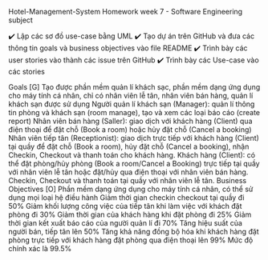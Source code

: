 Hotel-Management-System
Homework week 7 - Software Engineering subject

✔️ Lập các sơ đồ use-case bằng UML
✔️ Tạo dự án trên GitHub và đưa các thông tin goals và business objectives vào file README
✔️ Trình bày các user stories vào thành các issue trên GitHub
✔️ Trình bày các Use-case vào các stories

Goals [G]
Tạo được phần mềm quản lí khách sạc, phần mềm dạng ứng dụng cho máy tính cá nhân, chỉ có nhân viên lễ tân, nhân viên bán hàng, quản lí khách sạn được sử dụng
Người quản lí khách sạn (Manager): quản lí thông tin phòng và khách sạn (room manage), tạo và xem các loại báo cáo (create report)
Nhân viên bán hàng (Saller): giao dịch với khách hàng (Client) qua điện thoại để đặt chỗ (Book a room) hoặc hủy đặt chỗ (Cancel a booking)
Nhân viên tiếp tân (Receptionist): giao dịch trực tiếp với khách hàng (Client) tại quầy để đặt chỗ (Book a room), hủy đặt chỗ (Cancel a booking), nhận Checkin, Checkout và thanh toán cho khách hàng.
Khách hàng (Client): có thể đặt phòng/hủy phòng (Book a room/Cancel a Booking) trực tiếp tại quầy với nhân viên lễ tân hoặc đặt/hủy qua điện thoại với nhân viên bán hàng. Checkin, Checkout và thanh toán tại quầy với nhân viên lễ tân.
Business Objectives [O]
Phần mềm dạng ứng dụng cho máy tính cá nhân, có thể sử dụng mọi loại hệ điều hành
Giảm thời gian checkin checkout tại quầy đi 50%
Giảm khối lượng công việc của tiếp tân khi làm việc với khách đặt phòng đi 30%
Giảm thời gian của khách hàng khi đặt phòng đi 25%
Giảm thời gian kết xuất báo cáo của người quản lí đi 70%
Tăng hiệu suất của người bán, tiếp tân lên 50%
Tăng khả năng đồng bộ hóa khi khách hàng đặt phòng trực tiếp với khách hàng đặt phòng qua điện thoại lên 99%
Mức độ chính xác là 99.5%
